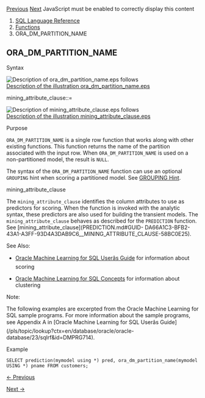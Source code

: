 [Previous](NVL2.md) [Next](ORA_DST_AFFECTED.md) JavaScript must be enabled
to correctly display this content

  1. [SQL Language Reference ](index.md)
  2. [Functions](Functions.md)
  3. ORA_DM_PARTITION_NAME

## ORA_DM_PARTITION_NAME

Syntax

![Description of ora_dm_partition_name.eps
follows](https://docs.oracle.com/en/database/oracle/oracle-database/23/sqlrf/img/ora_dm_partition_name.gif)  
[Description of the illustration
ora_dm_partition_name.eps](img_text/ora_dm_partition_name.md)

mining_attribute_clause::=

![Description of mining_attribute_clause.eps
follows](https://docs.oracle.com/en/database/oracle/oracle-database/23/sqlrf/img/mining_attribute_clause.gif)  
[Description of the illustration
mining_attribute_clause.eps](img_text/mining_attribute_clause.md)

Purpose

`ORA_DM_PARTITION_NAME` is a single row function that works along with other
existing functions. This function returns the name of the partition associated
with the input row. When `ORA_DM_PARTITION_NAME` is used on a non-partitioned
model, the result is `NULL`.

The syntax of the `ORA_DM_PARTITION_NAME` function can use an optional
`GROUPING` hint when scoring a partitioned model. See [GROUPING
Hint](Comments.md#GUID-9693C230-2616-4123-A1ED-3C41E9566F7A).

mining_attribute_clause

The `mining_attribute_clause` identifies the column attributes to use as
predictors for scoring. When the function is invoked with the analytic syntax,
these predictors are also used for building the transient models. The
`mining_attribute_clause` behaves as described for the `PREDICTION` function.
See [mining_attribute_clause](PREDICTION.md#GUID-
DA66A1C3-BFB2-43A1-A3FF-93D4A3DAB9C6__MINING_ATTRIBUTE_CLAUSE-58BC0E25).

See Also:

  * [Oracle Machine Learning for SQL Userâs Guide](/pls/topic/lookup?ctx=en/database/oracle/oracle-database/23/sqlrf&id=DMPRG004) for information about scoring 

  * [Oracle Machine Learning for SQL Concepts](/pls/topic/lookup?ctx=en/database/oracle/oracle-database/23/sqlrf&id=DMCON008) for information about clustering 

Note:

The following examples are excerpted from the Oracle Machine Learning for SQL
sample programs. For more information about the sample programs, see Appendix
A in [Oracle Machine Learning for SQL Userâs
Guide](/pls/topic/lookup?ctx=en/database/oracle/oracle-
database/23/sqlrf&id=DMPRG714).

Example

    
    
    SELECT prediction(mymodel using *) pred, ora_dm_partition_name(mymodel USING *) pname FROM customers;


[← Previous](NVL2.md)

[Next →](ORA_DST_AFFECTED.md)
